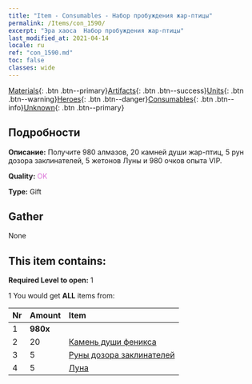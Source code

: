 ```yaml
---
title: "Item - Consumables - Набор пробуждения жар-птицы"
permalink: /Items/con_1590/
excerpt: "Эра хаоса  Набор пробуждения жар-птицы"
last_modified_at: 2021-04-14
locale: ru
ref: "con_1590.md"
toc: false
classes: wide
---
```

 [Materials](/ru/Items/){: .btn .btn--primary}[Artifacts](/ru/Items/Artifacts/){: .btn .btn--success}[Units](/ru/Items/Units/){: .btn .btn--warning}[Heroes](/ru/Items/Heroes/){: .btn .btn--danger}[Consumables](/ru/Items/Consumables/){: .btn .btn--info}[Unknown](/ru/Items/Unknown/){: .btn .btn--primary}

## Подробности
 **Описание:** Получите 980 алмазов, 20 камней души жар-птиц, 5 рун дозора заклинателей, 5 жетонов Луны и 980 очков опыта VIP.

 **Quality:** <span style="color: #DA70D6">OK</span>

 **Type:** Gift

## Gather

  None

## This item contains:

 **Required Level to open:** 1

 1 You would get **ALL** items  from:

  | Nr | Amount |     Item    |
  |:---|:-------|:------------|
  | 1 |  **980x** | <i class="fas fa-gem"/> |  | 
  | 2 | 20 | [Камень души феникса](/ru/Items/unt_348/) | 
  | 3 | 5 | [Руны дозора заклинателей](/ru/Items/con_746/) | 
  | 4 | 5 | [Луна](/ru/Items/her_378/) | 
